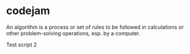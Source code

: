 codejam
==========

An algorithm is a process or set of rules to be followed in calculations or other problem-solving operations, esp. by a computer.

Test script 2
